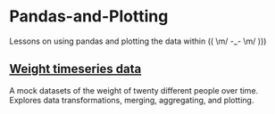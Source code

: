 # Pandas-and-Plotting
Lessons on using pandas and plotting the data within (( \m/ -_- \m/ )))

## [Weight timeseries data](weight_timeseries/weight_timeseries_assignment.ipynb)
A mock datasets of the weight of twenty different people over time. Explores data transformations, merging, aggregating, and plotting.
